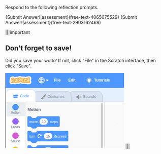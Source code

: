 Respond to the following reflection prompts.

{Submit Answer!|assessment}(free-text-4065075529)
{Submit Answer!|assessment}(free-text-2903162468)


|||important
## Don't forget to save!
Did you save your work? If not, click "File" in the Scratch interface, then click "Save".

![](.guides/img/scratch-save-now.gif)
|||